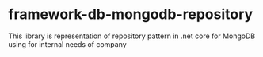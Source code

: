 # framework-db-mongodb-repository
This library is representation of repository pattern in .net core for MongoDB using for internal needs of company
